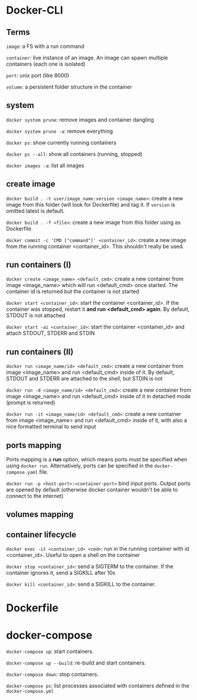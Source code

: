 # Docker-CLI

## Terms

`image`:  a FS with a run command

`container`: live instance of an image. An image can spawn multiple containers (each one is isolated) 

`port`: unix port (like 8000)

`volume`: a persistent folder structure in the container

## system
`docker system prune`: remove images and container dangling

`docker system prune -a`: remove everything
 
`docker ps`: show currently running containers
 
`docker ps --all`: show all containers (running, stopped)
 
`docker images -a`: list all images 
 
 ## create image
 `docker build . -t user/image_name:version <image_name>`: create a new image from this folder (will look for Dockerfile) and tag it. If `version` is omitted latest is default.
 
`docker build . -f <file>`: create a new image from this folder using <file> as Dockerfile.
 
`docker commit -c 'CMD ["command"]' <container_id>`: create a new image from the running container <container_id>. This shouldn't really be used.
 
 ## run containers (I)
 
 `docker create <image_name> <default_cmd>`: create a new container from image <image_name> which will run <default_cmd> once started. The container id is returned but the container is not started
 
 `docker start <container_id>`: start the container <container_id>. If the container was stopped, restart it **and run <default_cmd> again**. By default, STDOUT is not attached
 
 `docker start -ai <container_id>`: start the container <container_id> and attach STDOUT, STDERR and STDIN
  
 
 ## run containers (II)
 
 `docker run <image_name/id> <default_cmd>`: create a new container from image <image_name> and run <default_cmd> inside of it. By default, STDOUT and STDERR are attached to the shell, but STDIN is not
 
 `docker run -d <image_name/id> <default_cmd>`: create a new container from image <image_name> and run <default_cmd> inside of it in detached mode (prompt is returned)
 
 
 `docker run -it <image_name/id> <default_cmd>`: create a new container from image <image_name> and run <default_cmd> inside of it, with also a nice formatted terminal to send input
 
 ## ports mapping
 Ports mapping is a **run** option, which means ports must be specified when using `docker run`. Alternatively, ports can be specified in the `docker-compose.yaml` file.
 
 `docker run -p <host-port>:<container-port>` bind input ports. Output ports are opened by default (otherwise docker container wouldn't be able to connect to the internet)
 
 
 
 ## volumes mapping
 
 ## container lifecycle
 
 `docker exec -it <container_id> <cmd>`: run <cmd> in the running container with id <container_id>. Useful to open a shell on the container 
 
 `docker stop <container_id>`: send a SIGTERM to the container. If the container ignores it, send a SIGKILL after 10s
 
 `docker kill <container_id>`: send a SIGKILL to the container.
 
 # Dockerfile
 
 
 # docker-compose
 
`docker-compose up`: start containers.
 
`docker-compose up --build`: re-build and start containers.

`docker-compose down`: stop containers.

`docker-compose ps`: list processes associated with containers defined in the `docker-compose.yml`

